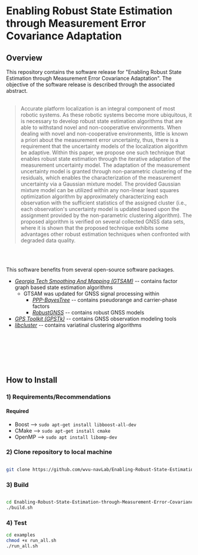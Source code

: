 # Enabling Robust State Estimation through Measurement Error Covariance Adaptation


## Overview

This repository contains the software release for "Enabling Robust State Estimation through Measurement Error Covariance Adaptation". The objective of the software release is described through the associated abstract. 
<br/>
<br/>


> Accurate platform localization is an integral component of most robotic systems. As these robotic systems become more ubiquitous, it is necessary to develop robust state estimation algorithms that are able to withstand novel and non-cooperative environments. When dealing with novel and non-cooperative environments, little is known a priori about the measurement error uncertainty, thus, there is a requirement that the uncertainty models of the localization algorithm be adaptive. Within this paper, we propose one such technique that enables robust state estimation through the iterative adaptation of the measurement uncertainty model. The adaptation of the measurement uncertainty model is granted through non-parametric clustering of the residuals, which enables the characterization of the measurement uncertainty via a Gaussian mixture model. The provided Gaussian mixture model can be utilized within any non-linear least squares optimization algorithm by approximately characterizing each observation with the sufficient statistics of the assigned cluster (i.e., each observation's uncertainty model is updated based upon the assignment provided by the non-parametric clustering algorithm). The proposed algorithm is verified on several collected GNSS data sets, where it is shown that the proposed technique exhibits some advantages other robust estimation techniques when confronted with degraded data quality.

<br/>
<br/>

This software benefits from several open-source software packages. 
* [*Georgia Tech Smoothing And Mapping (GTSAM)*](https://bitbucket.org/gtborg/gtsam/src/develop/) -- contains factor graph based state estimation algorithms
	* GTSAM was updated for GNSS signal processing within
	    *  [*PPP-BayesTree*](https://github.com/wvu-navLab/PPP-BayesTree) -- contains pseudorange and carrier-phase factors
	    *  [*RobustGNSS*](https://github.com/wvu-navLab/RobustGNSS) -- contains robust GNSS models
* [*GPS Toolkit (GPSTk)*](http://www.gpstk.org/bin/view/Documentation/WebHome) -- contains GNSS observation modeling tools
* [*libcluster*](https://github.com/dsteinberg/libcluster) -- contains variatinal clustering algorithms


<br/>
<br/>
<br/>

<!--
If you utilze this software for an academic purpose, please consider using the following citation:
-->
<!--
```
@article{ watson2019enabling, 
        title={Enabling Robust State Estimation through Measurement Error Covariance Adaptation},
        author={Watson, Ryan M and Gross, Jason N and Taylor, Clark N and Leishman, Robert C},
        journal={arXiv preprint},
        year={2019}
       }
```
-->

<br/>
<br/>

## How to Install


### 1) Requirements/Recommendations

#### Required
* Boost -->  ```` sudo apt-get install libboost-all-dev ````
* CMake -->  ```` sudo apt-get install cmake ````
* OpenMP --> ```` sudo apt install libomp-dev ````


### 2) Clone repository to local machine  
````bash

git clone https://github.com/wvu-navLab/Enabling-Robust-State-Estimation-through-Measurement-Error-Covariance-Adaptation.git

````

### 3) Build

````bash

cd Enabling-Robust-State-Estimation-through-Measurement-Error-Covariance-Adaptation
./build.sh

````

### 4) Test
````bash
cd examples
chmod +x run_all.sh
./run_all.sh
````
